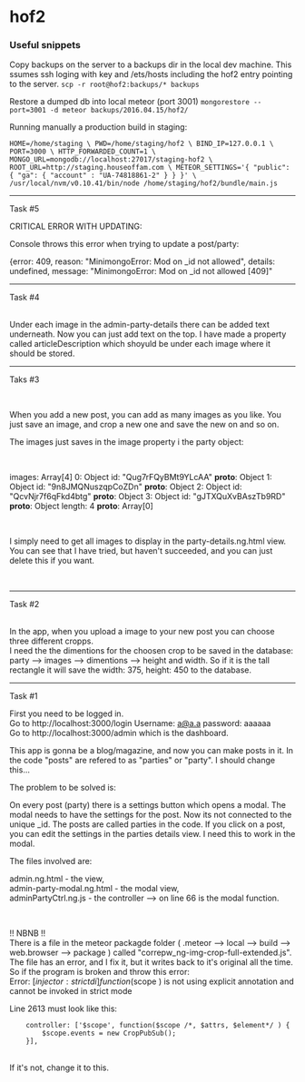 # hof2

### Useful snippets

Copy backups on the server to a backups dir in the local dev machine.
This ssumes ssh loging with key and /ets/hosts including the hof2 entry pointing to the server.
`scp -r root@hof2:backups/* backups`

Restore a dumped db into local meteor (port 3001)
`mongorestore --port=3001 -d meteor backups/2016.04.15/hof2/`



Running manually a production build in staging:

`HOME=/home/staging \
PWD=/home/staging/hof2 \
BIND_IP=127.0.0.1 \
PORT=3000 \
HTTP_FORWARDED_COUNT=1 \
MONGO_URL=mongodb://localhost:27017/staging-hof2 \
ROOT_URL=http://staging.houseoffam.com \
METEOR_SETTINGS='{ "public": { "ga": { "account" : "UA-74818861-2" } } }' \
/usr/local/nvm/v0.10.41/bin/node /home/staging/hof2/bundle/main.js`


---------------------------------------------------------------

Task #5

CRITICAL ERROR WITH UPDATING:

Console throws this error when trying to update a post/party:

{error: 409, reason: "MinimongoError: Mod on _id not allowed", details: undefined, message: "MinimongoError: Mod on _id not allowed [409]"

---------------------------------------------------------------

Task #4

<br>
Under each image in the admin-party-details there can be added text underneath. Now you can just add text on the top. I have made a property called articleDescription which shoyuld be under each image where it should be stored.


---------------------------------------------------------------

Taks #3

<br>

When you add a new post, you can add as many images as you like. You just save an image, and crop a new one and save the new on and so on.

The images just saves in the image property i the party object:

<br>

images: Array[4]
0: Object
id: "Qug7rFQyBMt9YLcAA"
__proto__: Object
1: Object
id: "9n8JMQNuszqpCoZDn"
__proto__: Object
2: Object
id: "QcvNjr7f6qFkd4btg"
__proto__: Object
3: Object
id: "gJTXQuXvBAszTb9RD"
__proto__: Object
length: 4
__proto__: Array[0]

<br>

I simply need to get all images to display in the party-details.ng.html view.
<br>
You can see that I have tried, but haven't succeeded, and you can just delete this if you want.

<br>

---------------------------------------------------------------


Task #2

<br>
In the app, when you upload a image to your new post you can choose three different cropps.

<br>
I need the the dimentions for the choosen crop to be saved in the database: party --> images --> dimentions --> height and width. So if it is the tall rectangle it will save the width: 375, height: 450 to the database.
<br>


---------------------------------------------------------------


Task #1

First you need to be logged in. <br>
Go to http://localhost:3000/login Username: a@a.a password: aaaaaa <br>
Go to http://localhost:3000/admin which is the dashboard. <br>

This app is gonna be a blog/magazine, and now you can make posts in it. In the code "posts" are refered to as "parties" or "party". I should change this... <br>

The problem to be solved is: <br>

On every post (party) there is a settings button which opens a modal. The modal needs to have the settings for the post. Now its not connected to the unique _id. The posts are called parties in the code.
If you click on a post, you can edit the settings in the parties details view. I need this to work in the modal. <br>

The files involved are: <br>

admin.ng.html - the view, <br>  admin-party-modal.ng.html - the modal view, <br> adminPartyCtrl.ng.js - the controller --> on line 66 is the modal function.

<br>

!! NBNB !! <br>
There is a file in the meteor packagde folder ( .meteor --> local --> build --> web.browser --> package ) called "correpw_ng-img-crop-full-extended.js". The file has an error, and I fix it, but it writes back to it's original all the time. So if the program is broken and throw this error:  <br>
Error: [$injector:strictdi] function($scope ) is not using explicit annotation and cannot be invoked in strict mode
<br>

Line 2613 must look like this: <br>

        controller: ['$scope', function($scope /*, $attrs, $element*/ ) {
            $scope.events = new CropPubSub();
        }],
<br>
If it's not, change it to this.

